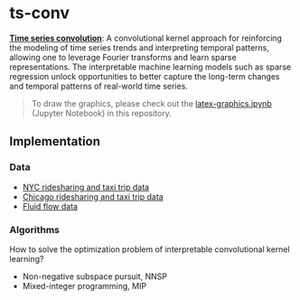 # ts-conv

[**Time series convolution**](https://spatiotemporal-data.github.io/posts/ts_conv): A convolutional kernel approach for reinforcing the modeling of time series trends and interpreting temporal patterns, allowing one to leverage Fourier transforms and learn sparse representations. The interpretable machine learning models such as sparse regression unlock opportunities to better capture the long-term changes and temporal patterns of real-world time series.

> To draw the graphics, please check out the [latex-graphics.ipynb](https://github.com/xinychen/ts-conv/blob/main/latex-graphics.ipynb) (Jupyter Notebook) in this repository.

## Implementation

### Data

- [NYC ridesharing and taxi trip data](https://github.com/xinychen/ts-conv/tree/main/NYC-data)
- [Chicago ridesharing and taxi trip data](https://github.com/xinychen/ts-conv/tree/main/Chicago-data)
- [Fluid flow data](https://github.com/xinychen/ts-conv/tree/main/Fluid-flow)

### Algorithms

How to solve the optimization problem of interpretable convolutional kernel learning?
- Non-negative subspace pursuit, NNSP
- Mixed-integer programming, MIP
